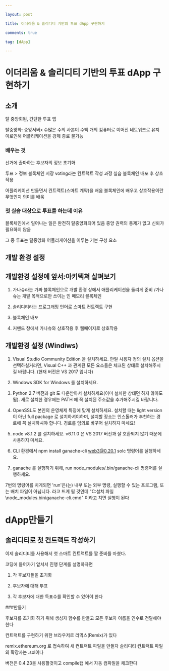 ```yaml
---

layout: post

title: 이더리움 & 솔리디티 기반의 투표 dApp 구현하기

comments: true

tag: [dApp]

---
```


이더리움 & 솔리디티 기반의 투표 dApp 구현하기
=============================================

소개
----

탈 중앙회된, 간단한 투표 앱

탈중앙화: 중앙서버x 수많은 수의 사본이 수백 개의 컴퓨터로 이어진 네트워크로 유지 이로인해 어플리케이션을 강제 종료 불가능

### 배우는 것

선거에 출마하는 후보자의 정보 초기화

투표 > 정보 블록체인 저장 voting라는 컨트랙트 작성 과정 실습 블록체인 배포 후 상호작용

어플리케이션 만들면서 컨트랙트(스마트 계약)을 배움 블록체인에 배우고 상호작용이란 무엇인지 의미를 배움

### 첫 실습 대상으로 투표를 하는데 이유

블록체인에서 일어나는 일은 완전히 탈중앙화되어 있음 중앙 권력의 통제가 없고 신뢰가 필요하지 않음

그 중 투표는 탈중앙화 어플리케이션을 이루는 기본 구성 요소

개발 환경 설정
--------------

개발환경 설정에 앞서:아키텍쳐 살펴보기
--------------------------------------

1.	가나슈라는 가짜 블록체인으로 개발 환경 상에서 애플리케이션을 돌리게 준비 /가나슈는 개발 목적으로만 쓰이는 인 메모리 블록체인

2.	솔리디티라는 프로그래밍 언어로 스마트 컨트랙트 구현

3.	블록체인 배포

4.	커맨드 창에서 가나슈와 상호작용 후 웹페이지로 상호작용

개발환경 설정 (Windiws)
-----------------------

1.	Visual Studio Community Edition 을 설치하세요. 만일 사용자 정의 설치 옵션을 선택하실거라면, Visual C++ 과 관계된 모든 요소들은 체크된 상태로 설치해주시길 바랍니다. (현재 버전은 VS 2017 입니다)

2.	Windows SDK for Windows 를 설치하세요.

3.	Python 2.7 버전과 git 도 다운받아서 설치하세요(이미 설치한 상태면 하지 않아도 됩). 새로 설치한 경우에는 PATH 에 꼭 설치된 주소값을 추가해주시길 바랍니다.

4.	OpenSSL도 본인의 운영체제 특징에 맞게 설치하세요. 설치할 때는 light version 이 아닌 full package 로 설치하셔야하며, 설치할 장소는 인스톨러가 추천하는 경로에 꼭 설치하셔야 합니다. 경로를 임의로 바꾸어 설치하지 마세요!

5.	node v8.1.2 를 설치하세요. v6.11.0 은 VS 2017 버전과 잘 호환되지 않기 때문에 사용하지 마세요.

6.	CLI 환경에서 npm install ganache-cli web3@0.20.1 solc 명령어를 실행하세요.

7.	ganache 를 실행하기 위해, run node_modules/.bin/ganache-cli 명령어를 실행하세요.

7번의 명령어를 치게되면 'run'은(는) 내부 또는 외부 명령, 실행할 수 있는 프로그램, 또는 배치 파일이 아닙니다. 라고 뜨게 될 것인데 "C:설치 파일\node_modules.bin\ganache-cli.cmd" 이라고 치면 실행이 된다

dApp만들기
==========

솔리디티로 첫 컨트랙트 작성하기
-------------------------------

이제 솔리디티를 사용해서 첫 스마트 컨트랙트를 짤 준비를 마쳤다.

코딩에 들어가기 앞서서 진행 단계를 설명하자면

1.	각 후보자들을 초기화

2.	후보자에 대해 투표

3.	각 후보자에 대한 득표수를 확인할 수 있어야 한다

###만들기

후보자를 초기화 하기 위해 생성자 함수를 만들고 모든 후보자 이름을 인수로 전달해야한다

컨트랙트를 구현하기 위한 브라우저로 리믹스(Remix)가 있다

remix.ethereum.org 로 접속하여 새 컨트랙트 파일을 만들자 솔리디티 컨트랙트 파일의 확장자는 .sol이다

버전은 0.4.23을 사용할것이고 compile탭 에서 자동 컴파일을 체크한다
